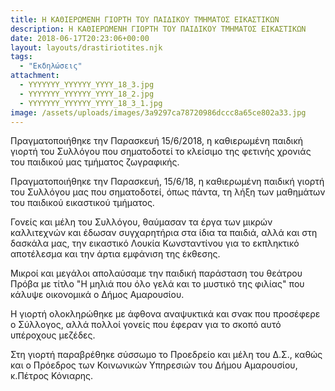 ```yaml
---
title: Η ΚΑΘΙΕΡΩΜΕΝΗ ΓΙΟΡΤΗ ΤΟΥ ΠΑΙΔΙΚΟΥ ΤΜΗΜΑΤΟΣ ΕΙΚΑΣΤΙΚΩΝ
description: Η ΚΑΘΙΕΡΩΜΕΝΗ ΓΙΟΡΤΗ ΤΟΥ ΠΑΙΔΙΚΟΥ ΤΜΗΜΑΤΟΣ ΕΙΚΑΣΤΙΚΩΝ
date: 2018-06-17T20:23:06+00:00
layout: layouts/drastiriotites.njk
tags:
  - "Εκδηλώσεις"
attachment:
  - YYYYYYY_YYYYYY_YYYY_18_3.jpg
  - YYYYYYY_YYYYYY_YYYY_18_2.jpg
  - YYYYYYY_YYYYYY_YYYY_18_3_1.jpg
image: /assets/uploads/images/3a9297ca78720986dccc8a65ce802a33.jpg
---
```


Πραγματοποιήθηκε την Παρασκευή 15/6/2018, η καθιερωμένη παιδική γιορτή του Συλλόγου που σηματοδοτεί το κλείσιμο της φετινής χρονιάς του παιδικού μας τμήματος ζωγραφικής.

<!-- excerpt -->

Πραγματοποιήθηκε την Παρασκευή, 15/6/18, η καθιερωμένη παιδική γιορτή του Συλλόγου μας που σηματοδοτεί, όπως πάντα, τη λήξη των μαθημάτων του παιδικού εικαστικού τμήματος.

Γονείς και μέλη του Συλλόγου, θαύμασαν τα έργα των μικρών καλλιτεχνών και έδωσαν συγχαρητήρια στα ίδια τα παιδιά, αλλά και στη δασκάλα μας, την εικαστικό Λουκία Κωνσταντίνου για το εκπληκτικό αποτέλεσμα και την άρτια εμφάνιση της έκθεσης.

Μικροί και μεγάλοι απολαύσαμε την παιδική παράσταση του θεάτρου Πρόβα με τίτλο "Η μηλιά που όλο γελά και το μυστικό της φιλίας" που κάλυψε οικονομικά ο Δήμος Αμαρουσίου.

Η γιορτή ολοκληρώθηκε με άφθονα αναψυκτικά και σνακ που προσέφερε ο Σύλλογος, αλλά πολλοί γονείς που έφεραν για το σκοπό αυτό υπέροχους μεζέδες.

Στη γιορτή παραβρέθηκε σύσσωμο το Προεδρείο και μέλη του Δ.Σ., καθώς και ο Πρόεδρος των Κοινωνικών Υπηρεσιών του Δήμου Αμαρουσίου, κ.Πέτρος Κόνιαρης.
